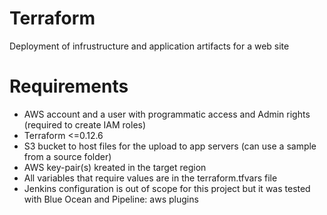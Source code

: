 # Terraform
Deployment of infrustructure and application artifacts for a web site

# Requirements
- AWS account and a user with programmatic access and Admin rights (required to create IAM roles)
- Terraform <=0.12.6
- S3 bucket to host files for the upload to app servers (can use a sample from a source folder)
- AWS key-pair(s) kreated in the target region
- All variables that require values are in the terraform.tfvars file
- Jenkins configuration is out of scope for this project but it was tested with Blue Ocean and Pipeline: aws plugins 
